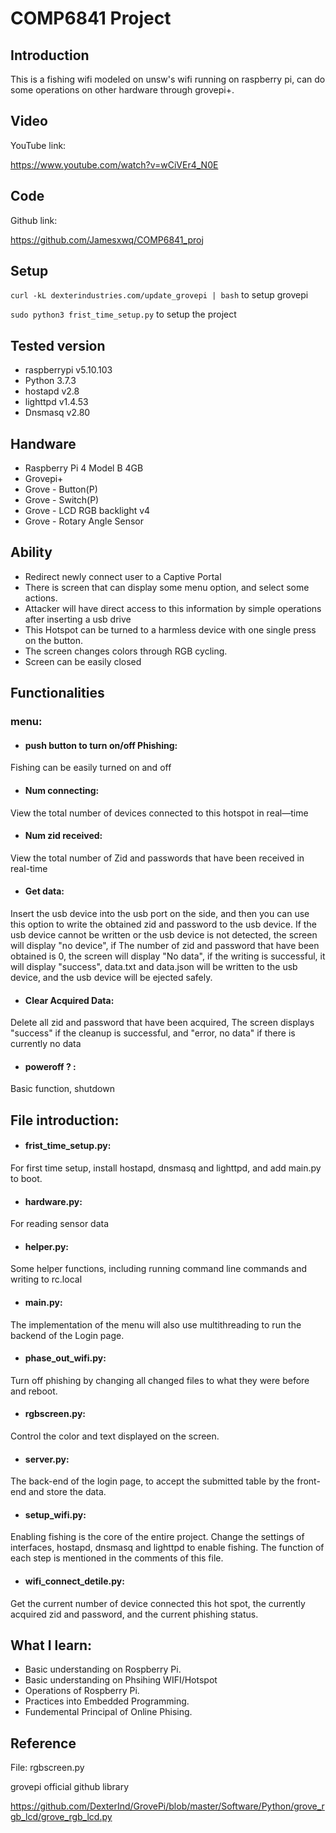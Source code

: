 # COMP6841 Project

## **Introduction**
This is a fishing wifi modeled on unsw's wifi running on raspberry pi, can do some operations on other hardware through grovepi+.

## **Video**
YouTube link:

https://www.youtube.com/watch?v=wCiVEr4_N0E

## **Code**
Github link:

https://github.com/Jamesxwq/COMP6841_proj

## **Setup**

`
curl -kL dexterindustries.com/update_grovepi | bash
`
to setup grovepi

`
sudo python3 frist_time_setup.py
`
to setup the project

## **Tested version**
+ raspberrypi v5.10.103
+ Python 3.7.3
+ hostapd v2.8
+ lighttpd v1.4.53
+ Dnsmasq v2.80

## **Handware**
+ Raspberry Pi 4 Model B 4GB
+ Grovepi+
+ Grove - Button(P)
+ Grove - Switch(P)
+ Grove - LCD RGB backlight v4
+ Grove - Rotary Angle Sensor

## **Ability**
+ Redirect newly connect user to a Captive Portal
+ There is screen that can display some menu option, and select some actions.
+ Attacker will have direct access to this information by simple operations after inserting a usb drive
+ This Hotspot can be turned to a harmless device with one single press on the button.
+ The screen changes colors through RGB cycling.
+ Screen can be easily closed

## **Functionalities**
### **menu**:
  + #### push button to turn on/off Phishing:
  Fishing can be easily turned on and off
  + #### Num connecting:
  View  the total number of devices connected to this hotspot in real—time
  + #### Num zid received:
  View the total number of Zid and passwords that have been received in real-time
  + #### Get data:
  Insert the usb device into the usb port on the side, and then you can use this option to write the obtained zid and password to the usb device. If the usb device cannot be written or the usb device is not detected, the screen will display "no device", if The number of zid and password that have been obtained is 0, the screen will display "No data", if the writing is successful, it will display "success", data.txt and data.json will be written to the usb device, and the usb device will be ejected safely.
  + #### Clear Acquired Data:
  Delete all zid and password that have been acquired, The screen displays "success" if the cleanup is successful, and "error, no data" if there is currently no data
  + #### poweroff ? :
  Basic function, shutdown

## **File introduction**:
  + #### frist_time_setup.py:
  For first time setup, install hostapd, dnsmasq and lighttpd, and add main.py to boot.
  + #### hardware.py:
  For reading sensor data
  + #### helper.py:
  Some helper functions, including running command line commands and writing to rc.local
  + #### main.py:
  The implementation of the menu will also use multithreading to run the backend of the Login page.
  + #### phase_out_wifi.py:
  Turn off phishing by changing all changed files to what they were before and reboot.
  + #### rgbscreen.py:
  Control the color and text displayed on the screen.
  + #### server.py:
  The back-end of the login page, to accept the submitted table by the front-end and store the data.
  + #### setup_wifi.py:
  Enabling fishing is the core of the entire project. Change the settings of interfaces, hostapd, dnsmasq and lighttpd to enable fishing. The function of each step is mentioned in the comments of this file.
  + #### wifi_connect_detile.py:
  Get the current number of device connected this hot spot, the currently acquired zid and password, and the current phishing status.
  
## **What I learn**:
+ Basic understanding on Rospberry Pi.
+ Basic understanding on Phsihing WIFI/Hotspot
+ Operations of Rospberry Pi.
+ Practices into Embedded Programming.
+ Fundemental Principal of Online Phising.

## **Reference**

File: rgbscreen.py

grovepi official github library

https://github.com/DexterInd/GrovePi/blob/master/Software/Python/grove_rgb_lcd/grove_rgb_lcd.py
